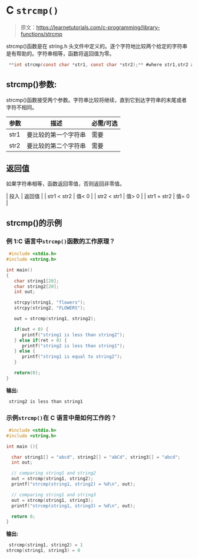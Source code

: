 # C `strcmp()`

> 原文：<https://learnetutorials.com/c-programming/library-functions/strcmp>

strcmp()函数是在 string.h 头文件中定义的。逐个字符地比较两个给定的字符串是有帮助的。字符串相等，函数将返回值为零。

```c
 **int strcmp(const char *str1, const char *str2);** #where str1,str2 are strings 

```

## strcmp()参数:

strcmp()函数接受两个参数。字符串比较将继续，直到它到达字符串的末尾或者字符不相同。

| 参数 | 描述 | 必需/可选 |
| --- | --- | --- |
| str1 | 要比较的第一个字符串 | 需要 |
| str2 | 要比较的第二个字符串 | 需要 |

## 返回值

如果字符串相等，函数返回零值，否则返回非零值。

| 投入 | 返回值 |
| str1 < str2 | 值< 0 |
| str2 < str1 | 值> 0 |
| str1 = str2 | 值= 0 |

## strcmp()的示例

### 例 1:C 语言中`strcmp()`函数的工作原理？

```c
 #include <stdio.h>
#include <string.h>

int main()
{
   char string1[20];
   char string2[20];
   int out;

   strcpy(string1, "flowers");
   strcpy(string2, "FLOWERS");

   out = strcmp(string1, string2);

   if(out < 0) {
      printf("string1 is less than string2");
   } else if(ret > 0) {
      printf("string2 is less than string1");
   } else {
      printf("string1 is equal to string2");
   }

   return(0);
} 

```

**输出:**

```c
 string2 is less than string1 
```

### 示例`strcmp()`在 C 语言中是如何工作的？

```c
 #include <stdio.h>
#include <string.h>

int main (){

  char string1[] = "abcd", string2[] = "abCd", string3[] = "abcd";
  int out;

  // comparing string1 and string2
  out = strcmp(string1, string2);
  printf("strcmp(string1, string2) = %d\n", out);

  // comparing string1 and string3
  out = strcmp(string1, string3);
  printf("strcmp(string1, string3) = %d\n", out);

  return 0;
} 

```

**输出:**

```c
 strcmp(string1, string2) = 1
strcmp(string1, string3) = 0 
```
